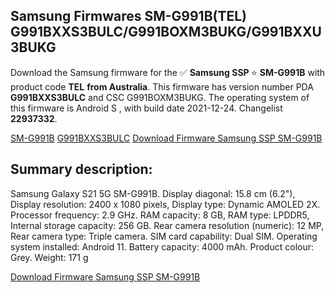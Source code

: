 <h2>Samsung Firmwares SM-G991B(TEL) G991BXXS3BULC/G991BOXM3BUKG/G991BXXU3BUKG</h2>
Download the Samsung firmware for the ✅ <strong>Samsung SSP </strong> ⭐ <strong>SM-G991B</strong> with product code <strong>TEL</strong> <strong> from Australia</strong>. This firmware has version number PDA <strong>G991BXXS3BULC</strong> and CSC G991BOXM3BUKG. The operating system of this firmware is Android S , with build date 2021-12-24. Changelist <strong>22937332</strong>.

[SM-G991B](https://samfirm.shop/samsung/model/SM-G991B)
[G991BXXS3BULC](https://samfirm.shop/samsung/pda/G991BXXS3BULC)
[Download Firmware Samsung SSP SM-G991B](https://samfirm.shop/samsung/firmware/484924)
<h2>Summary description:</h2>
<p>Samsung Galaxy S21 5G SM-G991B. Display diagonal: 15.8 cm (6.2"), Display resolution: 2400 x 1080 pixels, Display type: Dynamic AMOLED 2X. Processor frequency: 2.9 GHz. RAM capacity: 8 GB, RAM type: LPDDR5, Internal storage capacity: 256 GB. Rear camera resolution (numeric): 12 MP, Rear camera type: Triple camera. SIM card capability: Dual SIM. Operating system installed: Android 11. Battery capacity: 4000 mAh. Product colour: Grey. Weight: 171 g</p>


[Download Firmware Samsung SSP SM-G991B](https://samfirm.shop/samsung/firmware/484924)

